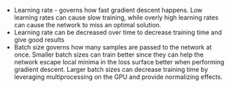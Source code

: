 - Learning rate - governs how fast gradient descent happens.  Low learning rates can cause slow training, while overly high learning rates can cause the network to miss an optimal solution.
- Learning rate can be decreased over time to decrease training time and give good results
- Batch size governs how many samples are passed to the network at once.  Smaller batch sizes can train better since they can help the network escape local minima in the loss surface better when performing gradient descent.  Larger batch sizes can decrease training time by leveraging multiprocessing on the GPU and provide normalizing effects.